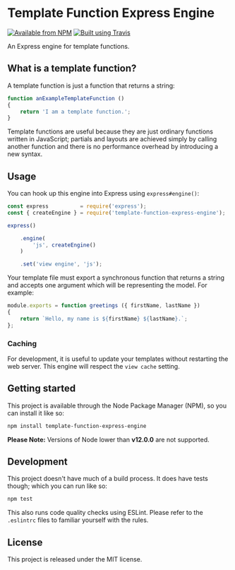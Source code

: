 # Template Function Express Engine

[![Available from NPM](https://img.shields.io/npm/v/template-function-express-engine.svg?maxAge=900)](https://www.npmjs.com/package/template-function-express-engine)
[![Built using Travis](https://img.shields.io/travis/com/lsphillips/TemplateFunctionExpressEngine/master.svg?maxAge=900)](https://travis-ci.com/lsphillips/TemplateFunctionExpressEngine)

An Express engine for template functions.

## What is a template function?

A template function is just a function that returns a string:

``` js
function anExampleTemplateFunction ()
{
	return 'I am a template function.';
}
```

Template functions are useful because they are just ordinary functions written in JavaScript; partials and layouts are achieved simply by calling another function and there is no performance overhead by introducing a new syntax.

## Usage

You can hook up this engine into Express using `express#engine()`:

``` js
const express          = require('express');
const { createEngine } = require('template-function-express-engine');

express()

	.engine(
		'js', createEngine()
	)

	.set('view engine', 'js');
```

Your template file must export a synchronous function that returns a string and accepts one argument which will be representing the model. For example:

``` js
module.exports = function greetings ({ firstName, lastName })
{
	return `Hello, my name is ${firstName} ${lastName}.`;
};
```

### Caching

For development, it is useful to update your templates without restarting the web server. This engine will respect the `view cache` setting.

## Getting started

This project is available through the Node Package Manager (NPM), so you can install it like so:

``` sh
npm install template-function-express-engine
```

**Please Note:** Versions of Node lower than **v12.0.0** are not supported.

## Development

This project doesn't have much of a build process. It does have tests though; which you can run like so:

``` sh
npm test
```

This also runs code quality checks using ESLint. Please refer to the `.eslintrc` files to familiar yourself with the rules.

## License

This project is released under the MIT license.
